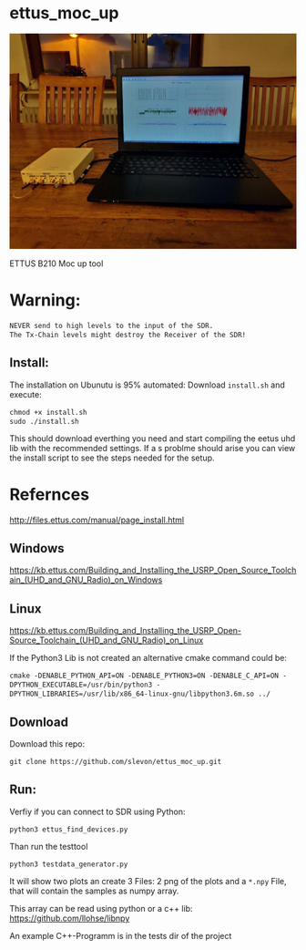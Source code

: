 # ettus_moc_up
![Setup ETTUS SDR](photo_2019-04-19_20-59-13.jpg)

ETTUS B210 Moc up tool

# Warning:
```
NEVER send to high levels to the input of the SDR.
The Tx-Chain levels might destroy the Receiver of the SDR!
```

## Install:
The installation on Ubunutu is 95% automated:
 Download `install.sh` and execute:
 ```
 chmod +x install.sh
 sudo ./install.sh
 ```
 This should download everthing you need and start compiling the eetus uhd lib
 with the recommended settings.
 If a s problme should arise you can view the install script to see the steps needed
 for the setup.


# Refernces

http://files.ettus.com/manual/page_install.html


## Windows

https://kb.ettus.com/Building_and_Installing_the_USRP_Open_Source_Toolchain_(UHD_and_GNU_Radio)_on_Windows


## Linux

https://kb.ettus.com/Building_and_Installing_the_USRP_Open-Source_Toolchain_(UHD_and_GNU_Radio)_on_Linux


If the Python3 Lib is not created an alternative cmake command could be:
```
cmake -DENABLE_PYTHON_API=ON -DENABLE_PYTHON3=ON -DENABLE_C_API=ON -DPYTHON_EXECUTABLE=/usr/bin/python3 -DPYTHON_LIBRARIES=/usr/lib/x86_64-linux-gnu/libpython3.6m.so ../
```

## Download
Download this repo:
```
git clone https://github.com/slevon/ettus_moc_up.git
```



## Run:
Verfiy if you can connect to SDR using Python:
```
python3 ettus_find_devices.py
```

Than run the testtool
```
python3 testdata_generator.py
```

It will show two plots an create 3 Files: 2 png of the plots and
a `*.npy` File, that will contain the samples as numpy array.

This array can be read using python or a c++ lib:
https://github.com/llohse/libnpy

An example C++-Programm is in the tests dir of the project
